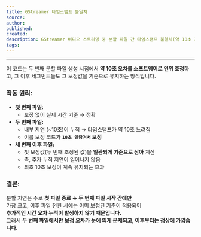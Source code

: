 ```yaml
---
title: GStreamer 타임스탬프 불일치
source:
author:
published:
created:
description: GStreamer 비디오 스트리밍 중 분할 파일 간 타임스탬프 불일치(약 10초 지연) 원인 분석 및 소프트웨어 보정 방법. 두 번째 분할 파일에서 발생하는 지연을 보정하고, 이후 세그먼트의 일관성을 유지하는 방식 설명.
tags:
---
```

---

이 코드는 두 번째 분할 파일 생성 시점에서 **약 10초 오차를 소프트웨어로 인위 조정**하고, 그 이후 세그먼트들도 그 보정값을 기준으로 유지하는 방식입니다.

### 작동 원리:
- **첫 번째 파일:**  
  - 보정 없이 실제 시간 기준 → 정확
- **두 번째 파일:**  
  - 내부 지연 (~10초)이 누적 → 타임스탬프가 약 10초 느려짐  
  - 이를 보정 코드가 **`10초 앞당겨서` 보정**
- **세 번째 이후 파일:**  
  - 첫 보정값(두 번째 조정된 값)을 **일관되게 기준으로 삼아** 계산
  - 즉, 추가 누적 지연이 일어나지 않음  
  - 최초 10초 보정이 계속 유지되는 효과

### 결론:
분할 지연은 주로 **첫 파일 종료 → 두 번째 파일 시작 간에만**  
가장 크고, 이후 파일 전환 시에는 이미 보정된 기준이 적용되어  
**추가적인 시간 오차 누적이 발생하지 않기 때문입니다.**  
그래서 **두 번째 파일에서만 보정 오차가 눈에 띄게 문제되고, 이후부터는 정상에 가깝습니다.**